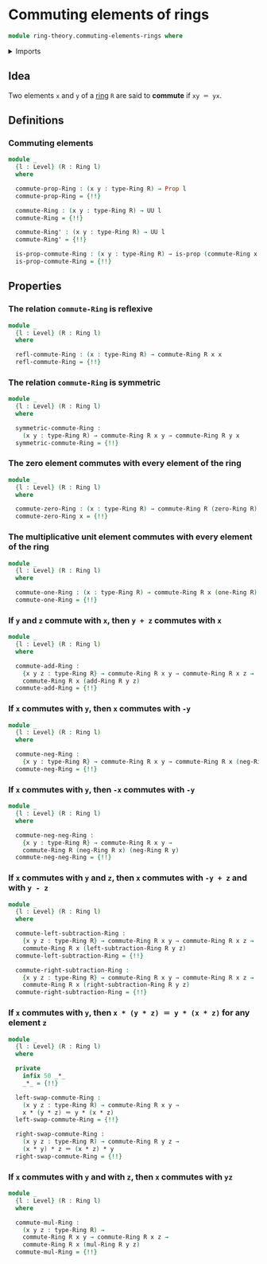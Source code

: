 # Commuting elements of rings

```agda
module ring-theory.commuting-elements-rings where
```

<details><summary>Imports</summary>

```agda
open import foundation.action-on-identifications-functions
open import foundation.identity-types
open import foundation.propositions
open import foundation.universe-levels

open import group-theory.commuting-elements-monoids

open import ring-theory.rings
```

</details>

## Idea

Two elements `x` and `y` of a [ring](ring-theory.rings.md) `R` are said to
**commute** if `xy ＝ yx`.

## Definitions

### Commuting elements

```agda
module _
  {l : Level} (R : Ring l)
  where

  commute-prop-Ring : (x y : type-Ring R) → Prop l
  commute-prop-Ring = {!!}

  commute-Ring : (x y : type-Ring R) → UU l
  commute-Ring = {!!}

  commute-Ring' : (x y : type-Ring R) → UU l
  commute-Ring' = {!!}

  is-prop-commute-Ring : (x y : type-Ring R) → is-prop (commute-Ring x y)
  is-prop-commute-Ring = {!!}
```

## Properties

### The relation `commute-Ring` is reflexive

```agda
module _
  {l : Level} (R : Ring l)
  where

  refl-commute-Ring : (x : type-Ring R) → commute-Ring R x x
  refl-commute-Ring = {!!}
```

### The relation `commute-Ring` is symmetric

```agda
module _
  {l : Level} (R : Ring l)
  where

  symmetric-commute-Ring :
    (x y : type-Ring R) → commute-Ring R x y → commute-Ring R y x
  symmetric-commute-Ring = {!!}
```

### The zero element commutes with every element of the ring

```agda
module _
  {l : Level} (R : Ring l)
  where

  commute-zero-Ring : (x : type-Ring R) → commute-Ring R (zero-Ring R) x
  commute-zero-Ring x = {!!}
```

### The multiplicative unit element commutes with every element of the ring

```agda
module _
  {l : Level} (R : Ring l)
  where

  commute-one-Ring : (x : type-Ring R) → commute-Ring R x (one-Ring R)
  commute-one-Ring = {!!}
```

### If `y` and `z` commute with `x`, then `y + z` commutes with `x`

```agda
module _
  {l : Level} (R : Ring l)
  where

  commute-add-Ring :
    {x y z : type-Ring R} → commute-Ring R x y → commute-Ring R x z →
    commute-Ring R x (add-Ring R y z)
  commute-add-Ring = {!!}
```

### If `x` commutes with `y`, then `x` commutes with `-y`

```agda
module _
  {l : Level} (R : Ring l)
  where

  commute-neg-Ring :
    {x y : type-Ring R} → commute-Ring R x y → commute-Ring R x (neg-Ring R y)
  commute-neg-Ring = {!!}
```

### If `x` commutes with `y`, then `-x` commutes with `-y`

```agda
module _
  {l : Level} (R : Ring l)
  where

  commute-neg-neg-Ring :
    {x y : type-Ring R} → commute-Ring R x y →
    commute-Ring R (neg-Ring R x) (neg-Ring R y)
  commute-neg-neg-Ring = {!!}
```

### If `x` commutes with `y` and `z`, then `x` commutes with `-y + z` and with `y - z`

```agda
module _
  {l : Level} (R : Ring l)
  where

  commute-left-subtraction-Ring :
    {x y z : type-Ring R} → commute-Ring R x y → commute-Ring R x z →
    commute-Ring R x (left-subtraction-Ring R y z)
  commute-left-subtraction-Ring = {!!}

  commute-right-subtraction-Ring :
    {x y z : type-Ring R} → commute-Ring R x y → commute-Ring R x z →
    commute-Ring R x (right-subtraction-Ring R y z)
  commute-right-subtraction-Ring = {!!}
```

### If `x` commutes with `y`, then `x * (y * z) ＝ y * (x * z)` for any element `z`

```agda
module _
  {l : Level} (R : Ring l)
  where

  private
    infix 50 _*_
    _*_ = {!!}

  left-swap-commute-Ring :
    (x y z : type-Ring R) → commute-Ring R x y →
    x * (y * z) ＝ y * (x * z)
  left-swap-commute-Ring = {!!}

  right-swap-commute-Ring :
    (x y z : type-Ring R) → commute-Ring R y z →
    (x * y) * z ＝ (x * z) * y
  right-swap-commute-Ring = {!!}
```

### If `x` commutes with `y` and with `z`, then `x` commutes with `yz`

```agda
module _
  {l : Level} (R : Ring l)
  where

  commute-mul-Ring :
    (x y z : type-Ring R) →
    commute-Ring R x y → commute-Ring R x z →
    commute-Ring R x (mul-Ring R y z)
  commute-mul-Ring = {!!}
```
